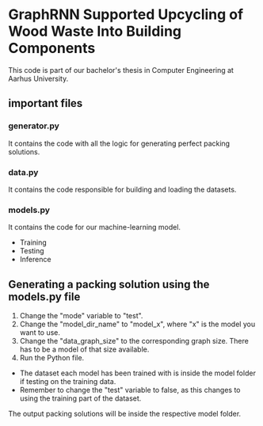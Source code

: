# GraphRNN Supported Upcycling of Wood Waste Into Building Components

This code is part of our bachelor's thesis in Computer Engineering at Aarhus University.

## important files 
### generator.py
It contains the code with all the logic for generating perfect packing solutions.
### data.py
It contains the code responsible for building and loading the datasets.
### models.py
It contains the code for our machine-learning model.
- Training
- Testing
- Inference

## Generating a packing solution using the models.py file

1. Change the "mode" variable to "test".
2. Change the "model_dir_name" to "model_x", where "x" is the model you want to use.
3. Change the "data_graph_size" to the corresponding graph size. There has to be a model of that size available.
4. Run the Python file.

- The dataset each model has been trained with is inside the model folder if testing on the training data.
- Remember to change the "test" variable to false, as this changes to using the training part of the dataset.

The output packing solutions will be inside the respective model folder.
